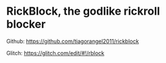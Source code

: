 # RickBlock, the godlike rickroll blocker
Github: https://github.com/tiagorangel2011/rickblock

Glitch: https://glitch.com/edit/#!/rblock